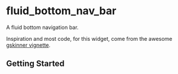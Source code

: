 # fluid_bottom_nav_bar

A fluid bottom navigation bar.

Inspiration and most code, for this widget, come from the awesome [gskinner vignette](https://flutter.gskinner.com/).  

## Getting Started

